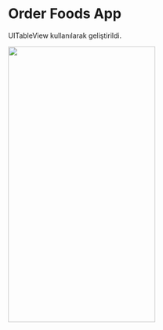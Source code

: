 # Order Foods App

UITableView kullanılarak geliştirildi.

<img src="https://user-images.githubusercontent.com/35850792/179500282-e64ff8a2-de70-4a82-a424-c82bf020ebbd.png" width="300" height="560">
